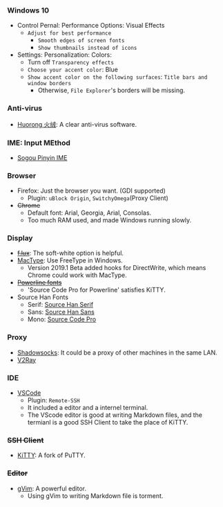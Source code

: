 ### Windows 10
+ Control Pernal: Performance Options: Visual Effects
  + `Adjust for best performance`
    + `Smooth edges of screen fonts`
    + `Show thumbnails instead of icons`
+ Settings: Personalization: Colors:
  + Turn off `Transparency effects`
  + `Choose your accent color`: Blue
  + `Show accent color on the following surfaces`: `Title bars and window borders`
    + Otherwise, `File Explorer`'s borders will be missing.

### Anti-virus
+ [Huorong 火绒](https://www.huorong.cn): A clear anti-virus software.

### IME: Input MEthod
+ [Sogou Pinyin IME](https://www.sogo.com)

### Browser
+ Firefox: Just the browser you want. (GDI supported)
  + Plugin: `uBlock Origin`, `SwitchyOmega`(Proxy Client)
+ ~~Chrome~~
  + Default font: Arial, Georgia, Arial, Consolas.
  + Too much RAM used, and made Windows running slowly.

### Display
+ [~~f.lux~~](https://justgetflux.com/): The soft-white option is helpful.
+ [MacType](https://github.com/snowie2000/mactype/releases): Use FreeType in Windows.
  + Version 2019.1 Beta added hooks for DirectWrite, which means Chrome could work
    with MacType.
+ [~~Powerline fonts~~](https://github.com/powerline/fonts)
  + 'Source Code Pro for Powerline' satisfies KiTTY.
+ Source Han Fonts
  + Serif: [Source Han Serif](https://github.com/adobe-fonts/source-han-serif/tree/release/#region-specific-subset-otfs)
  + Sans: [Source Han Sans](https://github.com/adobe-fonts/source-han-sans/tree/release#region-specific-subset-otfs)
  + Mono: [Source Code Pro]()

### Proxy
+ [Shadowsocks](): It could be a proxy of other machines in the same LAN.
+ [V2Ray](https://github.com/v2ray/v2ray-core)

### IDE
+ [VSCode]()
  + Plugin: `Remote-SSH`
  + It included a editor and a internel terminal.
  + The VScode editor is good at writing Markdown files,
    and the termianl is a good SSH Client to take the place of KiTTY.

### ~~SSH Client~~
+ [KiTTY](https://github.com/cyd01/KiTTY): A fork of PuTTY.

### ~~Editor~~
+ [gVim](https://www.vim.org): A powerful editor.
  + Using gVim to writing Markdown file is torment.
